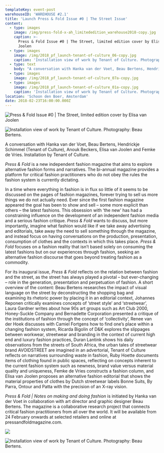 ```yaml
---
templateKey: event-post
warehouseID: 'WAREHOUSE #2.1'
title: 'Launch Press & Fold Issue #0 | The Street Issue'
content:
  - type: images
    image: /img/press-fold-x-ah_limitededition_warehouse2018-copy.jpg
    caption: >-
      Press & Fold Issue #0 | The Street, limited edition cover by Elisa van
      Joolen
  - type: images
    image: /img/2018_pf_launch-tenant-of-culture_06-copy.jpg
    caption: 'Installation view of work by Tenant of Culture. Photography: Beau Bertens.'
  - type: text
    body: "A conversation with Hanka van der Voet, Beau Bertens, Hendrickje Schimmel (Tenant of Culture), Anouk Beckers, Elisa van Joolen and Femke de Vries. Installation by Tenant of Culture.\n\n*Press & Fold* is a new independent fashion magazine that aims to explore alternative fashion forms and narratives. The bi-annual magazine provides a platform for critical fashion practitioners who do not obey the rules the fashion system is currently dictating.\n\nIn a time where everything in fashion is in flux so little of it seems to be discussed on the pages of fashion magazines, forever trying to sell us more things we do not actually need. Ever since the first fashion magazine appeared the goal has been to show and sell – some more explicit than others – the latest fashions. This obsession with ‘the new’ has had a constraining influence on the development of an independent fashion media and a serious fashion critique. *Press & Fold* wants to discuss, but more importantly, imagine what fashion would like if we take away advertising and editorials, take away the need to sell something through the magazine, and instead focus on having conversations on the production, presentation, consumption of clothes and the contexts in which this takes place. *Press & Fold* focuses on a fashion reality that isn’t based solely on consuming the latest fashions but on our experiences through fashion, seeking an alternative fashion discourse that goes beyond treating fashion as a commodity.\n\nFor its inaugural issue, *Press & Fold* reflects on the relation between fashion and the street, as the street has always played a pivotal – but ever-changing – role in the generation, presentation and perpetuation of fashion. A short overview of the content: Beau Bertens researches the impact of visual language on the street by deconstructing the\_shopping bag and examining\_its rhetoric power by placing it in an editorial context, Johannes Reponen critically examines concepts of ‘street style’ and ‘streetwear’, Laura Gardner writes about how 90s art groups such as Art Club 2000, Honey-Suckle Company and Bernadette Corporation presented a critique of the institutions of fashion through the concept of ‘collectivity’, Renee van der Hoek discusses with Camiel Fortgens how to find one’s place within a changing fashion system, Ricarda Bigolin of D&K explores the slippages between workwear, streetwear and branding in the context of current high end and luxury fashion practices, Duran Lantink shows his daily observations from the streets of South Africa, the urban tales of streetwear brand AVOIDSTREET are imagined in an advertorial, Tenant of Culture reflects on narratives surrounding waste in fashion, Ruby Hoette documents items of clothing found in public spaces, reflecting on concepts inherent to the current fashion system such as newness, brand value versus material quality and uniqueness, Femke de Vries constructs a fashion column, and Elisa van Joolen proposes an alternative fashion editorial that shows the material properties of clothes by Dutch streetwear labels Bonne Suits, By Parra, Ontour and Patta with the precision of an X-ray vision.\n\n*Press & Fold | Notes on making and doing fashion* is initiated by Hanka van der Voet in collaboration with art director and graphic designer Beau Bertens. The magazine is a collaborative research project that connects critical fashion practitioners from all over the world. It will be available from 24 February onwards at selected retailers and online at pressandfoldmagazine.com.\n"
  - type: images
    image: /img/2018_pf_launch-tenant-of-culture_07a-copy.jpg
  - type: images
    image: /img/2018_pf_launch-tenant-of-culture_01a-copy.jpg
    caption: 'Installation view of work by Tenant of Culture. Photography: Beau Bertens.'
location: 'Schoon den Boer, Amsterdam'
date: 2018-02-23T16:00:00.000Z
---
```

![Press & Fold Issue #0 | The Street, limited edition cover by Elisa van Joolen](/img/press-fold-x-ah_limitededition_warehouse2018-copy.jpg "Press & Fold Issue #0 | The Street, limited edition cover by Elisa van Joolen")

![Installation view of work by Tenant of Culture. Photography: Beau Bertens.](/img/2018_pf_launch-tenant-of-culture_06-copy.jpg "Installation view of work by Tenant of Culture. Photography: Beau Bertens.")

A conversation with Hanka van der Voet, Beau Bertens, Hendrickje Schimmel (Tenant of Culture), Anouk Beckers, Elisa van Joolen and Femke de Vries. Installation by Tenant of Culture.

*Press & Fold* is a new independent fashion magazine that aims to explore alternative fashion forms and narratives. The bi-annual magazine provides a platform for critical fashion practitioners who do not obey the rules the fashion system is currently dictating.

In a time where everything in fashion is in flux so little of it seems to be discussed on the pages of fashion magazines, forever trying to sell us more things we do not actually need. Ever since the first fashion magazine appeared the goal has been to show and sell – some more explicit than others – the latest fashions. This obsession with ‘the new’ has had a constraining influence on the development of an independent fashion media and a serious fashion critique. *Press & Fold* wants to discuss, but more importantly, imagine what fashion would like if we take away advertising and editorials, take away the need to sell something through the magazine, and instead focus on having conversations on the production, presentation, consumption of clothes and the contexts in which this takes place. *Press & Fold* focuses on a fashion reality that isn’t based solely on consuming the latest fashions but on our experiences through fashion, seeking an alternative fashion discourse that goes beyond treating fashion as a commodity.

For its inaugural issue, *Press & Fold* reflects on the relation between fashion and the street, as the street has always played a pivotal – but ever-changing – role in the generation, presentation and perpetuation of fashion. A short overview of the content: Beau Bertens researches the impact of visual language on the street by deconstructing the shopping bag and examining its rhetoric power by placing it in an editorial context, Johannes Reponen critically examines concepts of ‘street style’ and ‘streetwear’, Laura Gardner writes about how 90s art groups such as Art Club 2000, Honey-Suckle Company and Bernadette Corporation presented a critique of the institutions of fashion through the concept of ‘collectivity’, Renee van der Hoek discusses with Camiel Fortgens how to find one’s place within a changing fashion system, Ricarda Bigolin of D&K explores the slippages between workwear, streetwear and branding in the context of current high end and luxury fashion practices, Duran Lantink shows his daily observations from the streets of South Africa, the urban tales of streetwear brand AVOIDSTREET are imagined in an advertorial, Tenant of Culture reflects on narratives surrounding waste in fashion, Ruby Hoette documents items of clothing found in public spaces, reflecting on concepts inherent to the current fashion system such as newness, brand value versus material quality and uniqueness, Femke de Vries constructs a fashion column, and Elisa van Joolen proposes an alternative fashion editorial that shows the material properties of clothes by Dutch streetwear labels Bonne Suits, By Parra, Ontour and Patta with the precision of an X-ray vision.

*Press & Fold | Notes on making and doing fashion* is initiated by Hanka van der Voet in collaboration with art director and graphic designer Beau Bertens. The magazine is a collaborative research project that connects critical fashion practitioners from all over the world. It will be available from 24 February onwards at selected retailers and online at pressandfoldmagazine.com.

![](/img/2018_pf_launch-tenant-of-culture_07a-copy.jpg)

![Installation view of work by Tenant of Culture. Photography: Beau Bertens.](/img/2018_pf_launch-tenant-of-culture_01a-copy.jpg "Installation view of work by Tenant of Culture. Photography: Beau Bertens.")